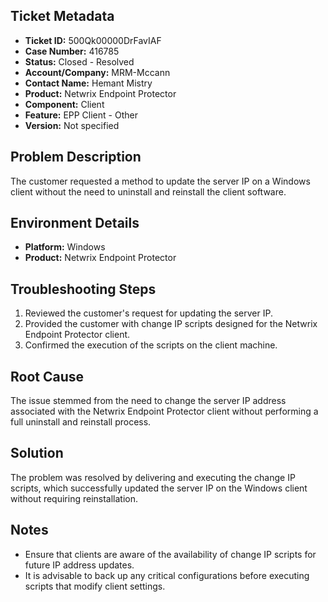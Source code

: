 ## Ticket Metadata
- **Ticket ID:** 500Qk00000DrFavIAF
- **Case Number:** 416785
- **Status:** Closed - Resolved
- **Account/Company:** MRM-Mccann
- **Contact Name:** Hemant Mistry
- **Product:** Netwrix Endpoint Protector
- **Component:** Client
- **Feature:** EPP Client - Other
- **Version:** Not specified

## Problem Description
The customer requested a method to update the server IP on a Windows client without the need to uninstall and reinstall the client software.

## Environment Details
- **Platform:** Windows
- **Product:** Netwrix Endpoint Protector

## Troubleshooting Steps
1. Reviewed the customer's request for updating the server IP.
2. Provided the customer with change IP scripts designed for the Netwrix Endpoint Protector client.
3. Confirmed the execution of the scripts on the client machine.

## Root Cause
The issue stemmed from the need to change the server IP address associated with the Netwrix Endpoint Protector client without performing a full uninstall and reinstall process.

## Solution
The problem was resolved by delivering and executing the change IP scripts, which successfully updated the server IP on the Windows client without requiring reinstallation.

## Notes
- Ensure that clients are aware of the availability of change IP scripts for future IP address updates.
- It is advisable to back up any critical configurations before executing scripts that modify client settings.